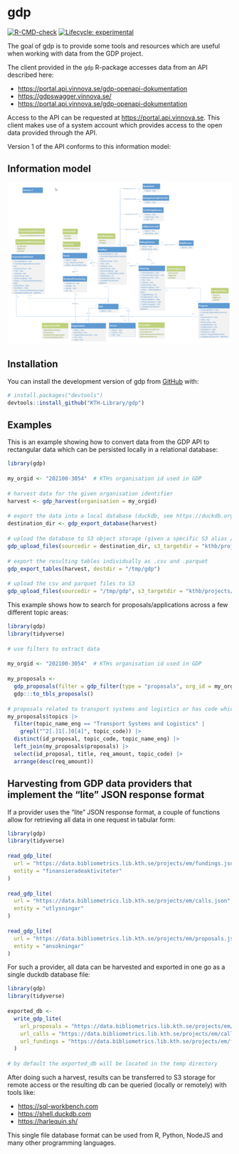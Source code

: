 
<!-- README.md is generated from README.Rmd. Please edit that file -->

# gdp

<!-- badges: start -->

[![R-CMD-check](https://github.com/KTH-Library/gdp/actions/workflows/R-CMD-check.yaml/badge.svg)](https://github.com/KTH-Library/gdp/actions/workflows/R-CMD-check.yaml)
[![Lifecycle:
experimental](https://img.shields.io/badge/lifecycle-experimental-orange.svg)](https://lifecycle.r-lib.org/articles/stages.html#experimental)
<!-- badges: end -->

The goal of gdp is to provide some tools and resources which are useful
when working with data from the GDP project.

The client provided in the `gdp` R-package accesses data from an API
described here:

  - <https://portal.api.vinnova.se/gdp-openapi-dokumentation>
  - <https://gdpswagger.vinnova.se/>
  - <https://portal.api.vinnova.se/gdp-openapi-dokumentation>

Access to the API can be requested at <https://portal.api.vinnova.se>.
This client makes use of a system account which provides access to the
open data provided through the API.

Version 1 of the API conforms to this information model:

## Information model

![GDP information schema v 1](man/figures/gdp_schema_v1.png)

## Installation

You can install the development version of gdp from
[GitHub](https://github.com/) with:

``` r
# install.packages("devtools")
devtools::install_github("KTH-Library/gdp")
```

## Examples

This is an example showing how to convert data from the GDP API to
rectangular data which can be persisted locally in a relational
database:

``` r
library(gdp)

my_orgid <- "202100-3054"  # KTHs organisation id used in GDP

# harvest data for the given organisation identifier
harvest <- gdp_harvest(organisation = my_orgid)

# export the data into a local database (duckdb, see https://duckdb.org)
destination_dir <- gdp_export_database(harvest)

# upload the database to S3 object storage (given a specific S3 alias / path specification)
gdp_upload_files(sourcedir = destination_dir, s3_targetdir = "kthb/projects/gdp")

# export the resulting tables individually as .csv and .parquet
gdp_export_tables(harvest, destdir = "/tmp/gdp")

# upload the csv and parquet files to S3
gdp_upload_files(sourcedir = "/tmp/gdp", s3_targetdir = "kthb/projects/gdp")
```

This example shows how to search for proposals/applications across a few
different topic areas:

``` r
library(gdp)
library(tidyverse)

# use filters to extract data

my_orgid <- "202100-3054"  # KTHs organisation id used in GDP

my_proposals <- 
  gdp_proposals(filter = gdp_filter(type = "proposals", org_id = my_orgid)) |> 
  gdp:::to_tbls_proposals()

# proposals related to transport systems and logistics or has code which begins w "2.1.04"
my_proposals$topics |> 
  filter(topic_name_eng == "Transport Systems and Logistics" | 
    grepl("^2[.]1[.]0[4]", topic_code)) |> 
  distinct(id_proposal, topic_code, topic_name_eng) |> 
  left_join(my_proposals$proposals) |> 
  select(id_proposal, title, req_amount, topic_code) |> 
  arrange(desc(req_amount))
```

## Harvesting from GDP data providers that implement the “lite” JSON response format

If a provider uses the “lite” JSON response format, a couple of
functions allow for retrieving all data in one request in tabular form:

``` r
library(gdp)
library(tidyverse)

read_gdp_lite(
  url = "https://data.bibliometrics.lib.kth.se/projects/em/fundings.json", 
  entity = "finansieradeaktiviteter"
)

read_gdp_lite(
  url = "https://data.bibliometrics.lib.kth.se/projects/em/calls.json", 
  entity = "utlysningar"
)

read_gdp_lite(
  url = "https://data.bibliometrics.lib.kth.se/projects/em/proposals.json", 
  entity = "ansokningar"
)
```

For such a provider, all data can be harvested and exported in one go as
a single duckdb database file:

``` r
library(gdp)
library(tidyverse)

exported_db <- 
  write_gdp_lite(
    url_proposals = "https://data.bibliometrics.lib.kth.se/projects/em/proposals.json",
    url_calls = "https://data.bibliometrics.lib.kth.se/projects/em/calls.json",
    url_fundings = "https://data.bibliometrics.lib.kth.se/projects/em/fundings.json"
  )

# by default the exported_db will be located in the temp directory
```

After doing such a harvest, results can be transferred to S3 storage for
remote access or the resulting db can be queried (locally or remotely)
with tools like:

  - <https://sql-workbench.com>
  - <https://shell.duckdb.com>
  - <https://harlequin.sh/>

This single file database format can be used from R, Python, NodeJS and
many other programming languages.
